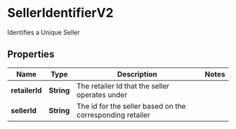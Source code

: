 

# SellerIdentifierV2

Identifies a Unique Seller

## Properties

| Name | Type | Description | Notes |
|------------ | ------------- | ------------- | -------------|
|**retailerId** | **String** | The retailer Id that the seller operates under |  |
|**sellerId** | **String** | The id for the seller based on the corresponding retailer |  |




